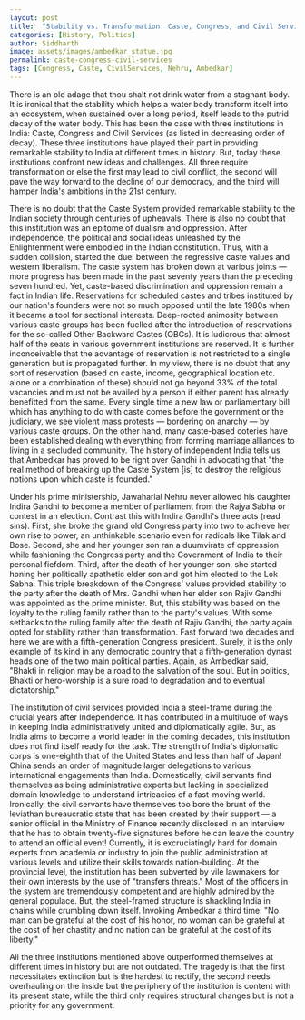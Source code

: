 ```yaml
---
layout: post
title:  "Stability vs. Transformation: Caste, Congress, and Civil Services"
categories: [History, Politics]
author: Siddharth
image: assets/images/ambedkar_statue.jpg
permalink: caste-congress-civil-services
tags: [Congress, Caste, CivilServices, Nehru, Ambedkar]
---
```

There is an old adage that thou shalt not drink water from a stagnant body. It is ironical that the stability which helps a water body transform itself into an ecosystem, when sustained over a long period, itself leads to the putrid decay of the water body. This has been the case with three institutions in India: Caste, Congress and Civil Services (as listed in decreasing order of decay). These three institutions have played their part in providing remarkable stability to India at different times in history. But, today these institutions confront new ideas and challenges. All three require transformation or else the first may lead to civil conflict, the second will pave the way forward to the decline of our democracy, and the third will hamper India's ambitions in the 21st century.

There is no doubt that the Caste System provided remarkable stability to the Indian society through centuries of upheavals. There is also no doubt that this institution was an epitome of dualism and oppression. After independence, the political and social ideas unleashed by the Enlightenment were embodied in the Indian constitution. Thus, with a sudden collision, started the duel between the regressive caste values and western liberalism. The caste system has broken down at various joints — more progress has been made in the past seventy years than the preceding seven hundred. Yet, caste-based discrimination and oppression remain a fact in Indian life. Reservations for scheduled castes and tribes instituted by our nation's founders were not so much opposed until the late 1980s when it became a tool for sectional interests. Deep-rooted animosity between various caste groups has been fuelled after the introduction of reservations for the so-called Other Backward Castes (OBCs). It is ludicrous that almost half of the seats in various government institutions are reserved. It is further inconceivable that the advantage of reservation is not restricted to a single generation but is propagated further. In my view, there is no doubt that any sort of reservation (based on caste, income, geographical location etc. alone or a combination of these) should not go beyond 33% of the total vacancies and must not be availed by a person if either parent has already benefitted from the same. Every single time a new law or parliamentary bill which has anything to do with caste comes before the government or the judiciary, we see violent mass protests — bordering on anarchy — by various caste groups. On the other hand, many caste-based coteries have been established dealing with everything from forming marriage alliances to living in a secluded community. The history of independent India tells us that Ambedkar has proved to be right over Gandhi in advocating that "the real method of breaking up the Caste System [is] to destroy the religious notions upon which caste is founded."

Under his prime ministership, Jawaharlal Nehru never allowed his daughter Indira Gandhi to become a member of parliament from the Rajya Sabha or contest in an election. Contrast this with Indira Gandhi's three acts (read sins). First, she broke the grand old Congress party into two to achieve her own rise to power, an unthinkable scenario even for radicals like Tilak and Bose. Second, she and her younger son ran a duumvirate of oppression while fashioning the Congress party and the Government of India to their personal fiefdom. Third, after the death of her younger son, she started honing her politically apathetic elder son and got him elected to the Lok Sabha. This triple breakdown of the Congress' values provided stability to the party after the death of Mrs. Gandhi when her elder son Rajiv Gandhi was appointed as the prime minister. But, this stability was based on the loyalty to the ruling family rather than to the party's values. With some setbacks to the ruling family after the death of Rajiv Gandhi, the party again opted for stability rather than transformation. Fast forward two decades and here we are with a fifth-generation Congress president. Surely, it is the only example of its kind in any democratic country that a fifth-generation dynast heads one of the two main political parties. Again, as Ambedkar said, "Bhakti in religion may be a road to the salvation of the soul. But in politics, Bhakti or hero-worship is a sure road to degradation and to eventual dictatorship."

The institution of civil services provided India a steel-frame during the crucial years after Independence. It has contributed in a multitude of ways in keeping India administratively united and diplomatically agile. But, as India aims to become a world leader in the coming decades, this institution does not find itself ready for the task. The strength of India's diplomatic corps is one-eighth that of the United States and less than half of Japan! China sends an order of magnitude larger delegations to various international engagements than India. Domestically, civil servants find themselves as being administrative experts but lacking in specialized domain knowledge to understand intricacies of a fast-moving world. Ironically, the civil servants have themselves too bore the brunt of the leviathan bureaucratic state that has been created by their support — a senior official in the Ministry of Finance recently disclosed in an interview that he has to obtain twenty-five signatures before he can leave the country to attend an official event! Currently, it is excruciatingly hard for domain experts from academia or industry to join the public administration at various levels and utilize their skills towards nation-building. At the provincial level, the institution has been subverted by vile lawmakers for their own interests by the use of "transfers threats." Most of the officers in the system are tremendously competent and are highly admired by the general populace. But, the steel-framed structure is shackling India in chains while crumbling down itself. Invoking Ambedkar a third time: "No man can be grateful at the cost of his honor, no woman can be grateful at the cost of her chastity and no nation can be grateful at the cost of its liberty."

All the three institutions mentioned above outperformed themselves at different times in history but are not outdated. The tragedy is that the first necessitates extinction but is the hardest to rectify, the second needs overhauling on the inside but the periphery of the institution is content with its present state, while the third only requires structural changes but is not a priority for any government.